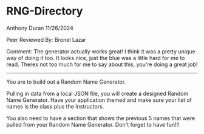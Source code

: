 # RNG-Directory
Anthony Duran
11/26/2024 

Peer Reviewed By: Bronel Lazar

Comment: The generator actually works great! I think it was a pretty unique way of doing it too. It looks nice, just the blue was a little hard for me to read. Theres not too much for me to say about this, you're doing a great job!

____________________________________________________________________________________________________________

You are to build out a Random Name Generator.

Pulling in data from a local JSON file, you will create a designed Random Name Generator.
Have your application themed and make sure your list of names is the class plus the Instructors.

You also need to have a section that shows the previous 5 names that were pulled from your Random Name Generator.
Don't forget to have fun!!!
